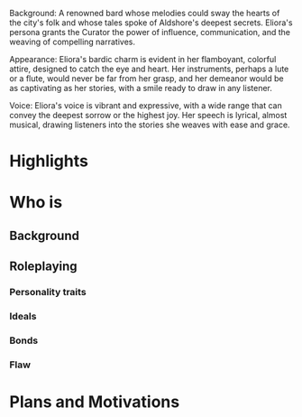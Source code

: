 Background: A renowned bard whose melodies could sway the hearts of the city's folk and whose tales spoke of Aldshore's deepest secrets. Eliora's persona grants the Curator the power of influence, communication, and the weaving of compelling narratives.

Appearance: Eliora's bardic charm is evident in her flamboyant, colorful attire, designed to catch the eye and heart. Her instruments, perhaps a lute or a flute, would never be far from her grasp, and her demeanor would be as captivating as her stories, with a smile ready to draw in any listener.

Voice: Eliora's voice is vibrant and expressive, with a wide range that can convey the deepest sorrow or the highest joy. Her speech is lyrical, almost musical, drawing listeners into the stories she weaves with ease and grace.
# Highlights
# Who is 
## Background
## Roleplaying 
### Personality traits
### Ideals
### Bonds
### Flaw
# Plans and Motivations